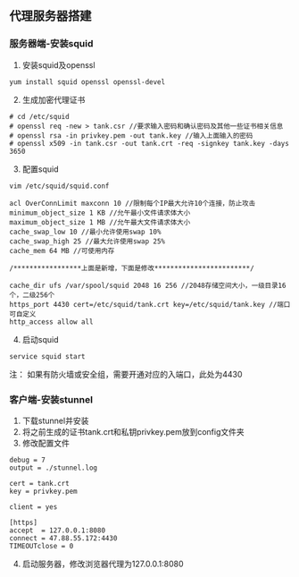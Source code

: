 ## 代理服务器搭建
### 服务器端-安装squid
1. 安装squid及openssl
```
yum install squid openssl openssl-devel
```
2. 生成加密代理证书
```
# cd /etc/squid 
# openssl req -new > tank.csr //要求输入密码和确认密码及其他一些证书相关信息
# openssl rsa -in privkey.pem -out tank.key //输入上面输入的密码 
# openssl x509 -in tank.csr -out tank.crt -req -signkey tank.key -days 3650 
```
3. 配置squid
```
vim /etc/squid/squid.conf 

acl OverConnLimit maxconn 10 //限制每个IP最大允许10个连接，防止攻击 
minimum_object_size 1 KB //允午最小文件请求体大小 
maximum_object_size 1 MB //允午最大文件请求体大小 
cache_swap_low 10 //最小允许使用swap 10% 
cache_swap_high 25 //最大允许使用swap 25% 
cache_mem 64 MB //可使用内存 

/*****************上面是新增，下面是修改************************/ 

cache_dir ufs /var/spool/squid 2048 16 256 //2048存储空间大小，一级目录16个，二级256个 
https_port 4430 cert=/etc/squid/tank.crt key=/etc/squid/tank.key //端口可自定义 
http_access allow all 
```
4. 启动squid
```
service squid start
```
注： 如果有防火墙或安全组，需要开通对应的入端口，此处为4430




### 客户端-安装stunnel
1. 下载stunnel并安装
2. 将之前生成的证书tank.crt和私钥privkey.pem放到config文件夹
3. 修改配置文件
```
debug = 7
output = ./stunnel.log

cert = tank.crt
key = privkey.pem

client = yes

[https]
accept  = 127.0.0.1:8080
connect = 47.88.55.172:4430
TIMEOUTclose = 0
```
4. 启动服务器，修改浏览器代理为127.0.0.1:8080
